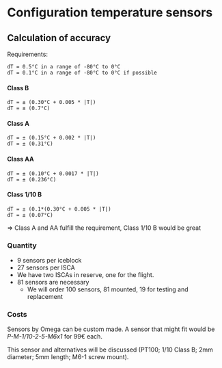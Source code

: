 # Configuration temperature sensors

## Calculation of accuracy

Requirements:
```
dT = 0.5°C in a range of -80°C to 0°C
dT = 0.1°C in a range of -80°C to 0°C if possible
```

#### Class B
```
dT = ± (0.30°C + 0.005 * |T|)
dT = ± (0.7°C)
```

#### Class A
```
dT = ± (0.15°C + 0.002 * |T|)
dT = ± (0.31°C)
```

#### Class AA
```
dT = ± (0.10°C + 0.0017 * |T|)
dT = ± (0.236°C)
```

#### Class 1/10 B
```
dT = ± (0.1*(0.30°C + 0.005 * |T|)
dT = ± (0.07°C)
```

=> Class A and AA fulfill the requirement, Class 1/10 B would be great

### Quantity
* 9 sensors per iceblock
* 27 sensors per ISCA
* We have two ISCAs in reserve, one for the flight. 
* 81 sensors are necessary
    * We will order 100 sensors, 81 mounted, 19 for testing and replacement

### Costs

Sensors by Omega can be custom made.
A sensor that might fit would be *P-M-1/10-2-5-M6x1* for 99€ each.

This sensor and alternatives will be discussed (PT100; 1/10 Class B; 2mm diameter; 5mm length; M6-1 screw mount).
